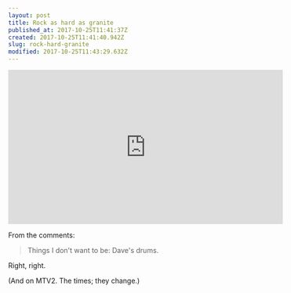 ```yaml
---
layout: post
title: Rock as hard as granite
published_at: 2017-10-25T11:41:37Z
created: 2017-10-25T11:41:40.942Z
slug: rock-hard-granite
modified: 2017-10-25T11:43:29.632Z
---
```

<iframe width="560" height="315" src="https://www.youtube-nocookie.com/embed/dOsmG-sufNc" frameborder="0" allow="accelerometer; autoplay; encrypted-media; gyroscope; picture-in-picture" allowfullscreen></iframe>

From the comments:

> Things I don't want to be: Dave's drums.

Right, right.

(And on MTV2. The times; they change.)
